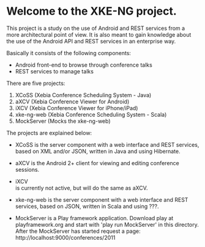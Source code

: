 # Welcome to the XKE-NG project.

This project is a study on the use of Android and REST services from a more
architectural point of view. It is also meant to gain knowledge about the use
of the Android API and REST services in an enterprise way.

Basically it consists of the following components:

* Android front-end to browse through conference talks
* REST services to manage talks

There are five projects:

  1. XCoSS (Xebia Conference Scheduling System - Java)
  2. aXCV (Xebia Conference Viewer for Android)
  3. iXCV (Xebia Conference Viewer for iPhone/iPad)
  4. xke-ng-web (Xebia Conference Scheduling System - Scala)
  5. MockServer (Mocks the xke-ng-web)

The projects are explained below:

* XCoSS 
is the server component with a web interface and REST services,
based on XML and/or JSON, written in Java and using Hibernate.

* aXCV
is the Android 2+ client for viewing and editing conference sessions.

* iXCV  
is currently not active, but will do the same as aXCV.

* xke-ng-web 
is the server component with a web interface and REST services,
based on JSON, written in Scala and using ???.

* MockServer 
is a Play framework application. Download play at playframework.org
and start with 'play run MockServer' in this directory.
After the MockServer has started request a page: http://localhost:9000/conferences/2011
